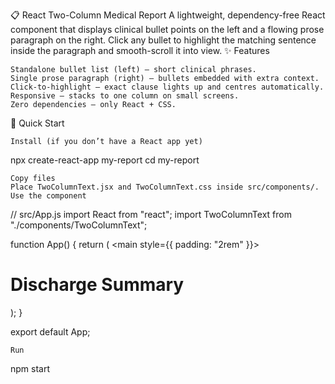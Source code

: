 📋 React Two-Column Medical Report
A lightweight, dependency-free React component that displays clinical bullet points on the left and a flowing prose paragraph on the right.
Click any bullet to highlight the matching sentence inside the paragraph and smooth-scroll it into view.
✨ Features

    Standalone bullet list (left) – short clinical phrases.
    Single prose paragraph (right) – bullets embedded with extra context.
    Click-to-highlight – exact clause lights up and centres automatically.
    Responsive – stacks to one column on small screens.
    Zero dependencies – only React + CSS.

🚀 Quick Start

    Install (if you don’t have a React app yet)

npx create-react-app my-report
cd my-report

    Copy files
    Place TwoColumnText.jsx and TwoColumnText.css inside src/components/.
    Use the component

// src/App.js
import React from "react";
import TwoColumnText from "./components/TwoColumnText";

function App() {
  return (
    <main style={{ padding: "2rem" }}>
      <h1>Discharge Summary</h1>
      <TwoColumnText />
    </main>
  );
}

export default App;

    Run
npm start

